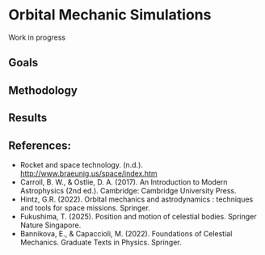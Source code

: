 # Orbital Mechanic Simulations
Work in progress
## Goals

## Methodology

## Results 


## References:
* Rocket and space technology. (n.d.). http://www.braeunig.us/space/index.htm 
* Carroll, B. W., & Ostlie, D. A. (2017). An Introduction to Modern Astrophysics (2nd ed.).
  Cambridge: Cambridge University Press. 
* Hintz, G.R. (2022). Orbital mechanics and astrodynamics : techniques and tools for space missions. Springer.
* Fukushima, T. (2025). Position and motion of celestial bodies. Springer Nature Singapore. 
* Bannikova, E., & Capaccioli, M. (2022). Foundations of Celestial Mechanics. Graduate Texts in Physics. Springer.

